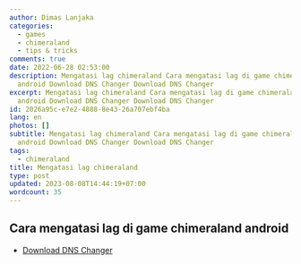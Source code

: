 ```yaml
---
author: Dimas Lanjaka
categories:
  - games
  - chimeraland
  - tips & tricks
comments: true
date: 2022-06-28 02:53:00
description: Mengatasi lag chimeraland Cara mengatasi lag di game chimeraland
  android Download DNS Changer Download DNS Changer
excerpt: Mengatasi lag chimeraland Cara mengatasi lag di game chimeraland
  android Download DNS Changer Download DNS Changer
id: 2026a95c-e7e2-4888-8e43-26a707ebf4ba
lang: en
photos: []
subtitle: Mengatasi lag chimeraland Cara mengatasi lag di game chimeraland
  android Download DNS Changer Download DNS Changer
tags:
  - chimeraland
title: Mengatasi lag chimeraland
type: post
updated: 2023-08-08T14:44:19+07:00
wordcount: 35
---
```


## Cara mengatasi lag di game chimeraland android

- [Download DNS Changer](https://play.google.com/store/apps/details?id=com.appplanex.dnschanger)
